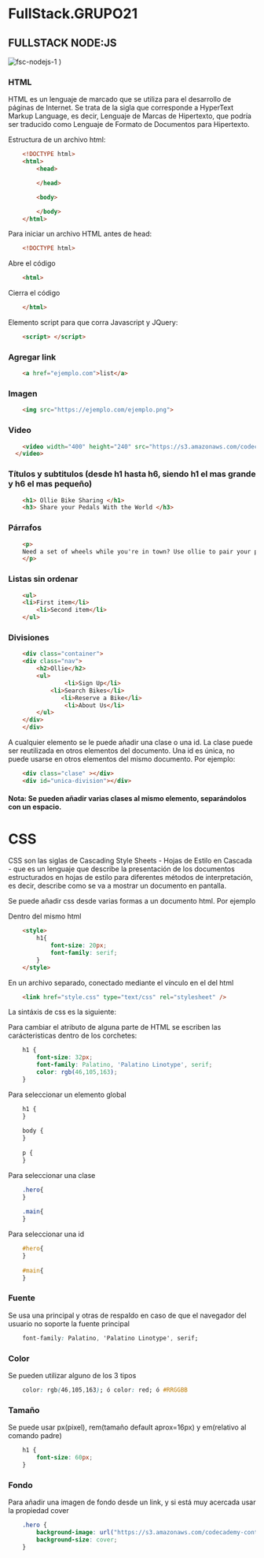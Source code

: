 # FullStack.GRUPO21

## FULLSTACK NODE:JS
![fsc-nodejs-1](https://github.com/Domi74/FullStack.GRUPO21/assets/59475438/19001ab2-cd81-42a9-94a2-22b292543054)
)

### HTML

HTML es un lenguaje de marcado que se utiliza para el desarrollo de páginas de Internet. Se trata de la sigla que corresponde a HyperText Markup Language, es decir, Lenguaje de Marcas de Hipertexto, que podría ser traducido como Lenguaje de Formato de Documentos para Hipertexto.

Estructura de un archivo html:

```html
	<!DOCTYPE html>
	<html>
		<head>

		</head>

		<body>

		</body>
	</html>
```

Para iniciar un archivo HTML antes de head:
```html
	<!DOCTYPE html>
```
Abre el código
```html
	<html>
```
Cierra el código
```html
	</html>
```

Elemento script para que corra Javascript y JQuery: 
```html
	<script> </script>
```

### Agregar link 
```html
	<a href="ejemplo.com">list</a>
```

### Imagen
```html
	<img src="https://ejemplo.com/ejemplo.png">
```

### Video
```html
	<video width="400" height="240" src="https://s3.amazonaws.com/codecademy-content/projects/make-a-website/lesson-1/ollie.mp4" type="video/mp4">
  </video>
```

### Títulos y subtitulos (desde h1 hasta h6, siendo h1 el mas grande y h6 el mas pequeño)
```html
	<h1> Ollie Bike Sharing </h1> 
	<h3> Share your Pedals With the World </h3>
```

### Párrafos
```html
	<p>
  	Need a set of wheels while you're in town? Use ollie to pair your perfect vacation with a stylish, affordable bike rental.
	</p>
```

### Listas sin ordenar
```html
	<ul>
  	<li>First item</li> 
		<li>Second item</li>
	</ul>
```

### Divisiones
```html
	<div class="container">
  	<div class="nav">  
  		<h2>Ollie</h2>
	  	<ul>
			 	<li>Sign Up</li>
    		<li>Search Bikes</li>
			   <li>Reserve a Bike</li>
			 	<li>About Us</li>
  		</ul>
  	</div>
	</div>
```

A cualquier elemento se le puede añadir una clase o una id. La clase puede ser reutilizada en otros elementos del documento. Una id es única, no puede usarse en otros elementos del mismo documento. 
Por ejemplo:
```html
	<div class="clase" ></div>
	<div id="unica-division"></div>
```
#### Nota: Se pueden añadir varias clases al mismo elemento, separándolos con un espacio.

# CSS

CSS son las siglas de Cascading Style Sheets - Hojas de Estilo en Cascada - que es un lenguaje que describe la presentación de los documentos estructurados en hojas de estilo para diferentes métodos de interpretación, es decir, describe como se va a mostrar un documento en pantalla.

Se puede añadir css desde varias formas a un documento html. Por ejemplo

Dentro del mismo html
```html
	<style>
		h1{
			font-size: 20px;
			font-family: serif;
		}
	</style>
```

En un archivo separado, conectado mediante el vínculo en el <head> del html
```html
	<link href="style.css" type="text/css" rel="stylesheet" />
```

La sintáxis de css es la siguiente:

Para cambiar el atributo de alguna parte de HTML se escriben las carácteristicas dentro de los corchetes:
```css
	h1 {
		font-size: 32px; 
		font-family: Palatino, 'Palatino Linotype', serif; 
		color: rgb(46,105,163);
	}
```

Para seleccionar un elemento global
```css
	h1 {
	}
	
	body {
	}
	
	p {
	}
```

Para seleccionar una clase
```css
	.hero{
	}
	
	.main{
	}
```

Para seleccionar una id
```css
	#hero{
	}
	
	#main{
	}
```

### Fuente
Se usa una principal y otras de respaldo en caso de que el navegador del usuario no soporte la fuente principal
```css
	font-family: Palatino, 'Palatino Linotype', serif;
```
	
### Color
Se pueden utilizar alguno de los 3 tipos
```css
	color: rgb(46,105,163); ó color: red; ó #RRGGBB
```
	
### Tamaño
Se puede usar px(pixel), rem(tamaño default aprox=16px) y em(relativo al comando padre)
```css
	h1 {
		font-size: 60px; 
	}
```

### Fondo
Para añadir una imagen de fondo desde un link, y si está muy acercada usar la propiedad cover
```css
	.hero {
		background-image: url("https://s3.amazonaws.com/codecademy-content/projects/make-a-website/lesson-2/bg.jpg") ;
		background-size: cover;
	}
```

